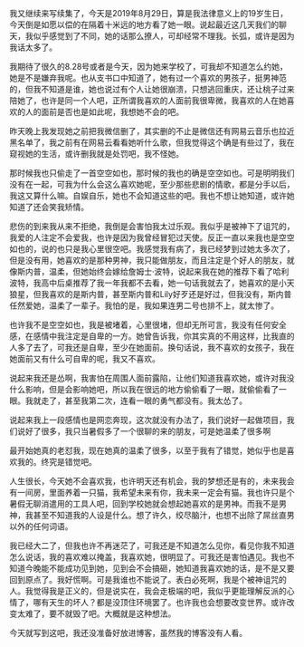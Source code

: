 我又继续来写续集了，今天是2019年8月29日，算是我法律意义上的19岁生日，今天倒是如愿以偿的在隔着十米远的地方看了她一眼。说起最近这几天我们的聊天，我似乎感觉到了不同，她的话那么撩人，可却经常不理我。长弧，或许是因为我话太多了。

我期待了很久的8.28号或者是今天，因为她来学校了，可我却不知道怎么约她，她是不是嫌弃我呢。也从支书口中知道了，她有过一个喜欢的男孩子，挺男神范的，但我不知道是谁，她也说过有个人让她很崩溃，只想逃回重庆，还让桃子过来陪她了，也许是同一个人吧，正所谓我喜欢的人面前我很卑微，我喜欢的人在她喜欢的人的面前是否也是如此呢，我想她不会的吧。

昨天晚上我发现她之前把我微信删了，其实删的不止是微信还有网易云音乐也拉近黑名单了，我之前有在网易云看看她听什么歌，但我觉得这个确是有些过了，我在窥视她的生活，或许删我就是处罚吧，我不怪她。

那时候我也只偷走了一首空空如也，那时候的我也的确是空空如也。可是明明我们没有在一起，可我为什么会这么喜欢她呢，至少那些悲剧的情歌，都是分手以后，我这又算什么嘛。自娱自乐，她也不会知道这些的吧。我也不想让她知道，或许她知道了还会笑我矫情。

悲伤的到来我从来不拒绝，我倒是会害怕我太过乐观。我似乎是被神下了诅咒的，我爱的人注定不会爱我，也许是因为我曾经冒犯过天使。反正一直以来我也是空空如也的，说的也只是我心里很空吧。我感觉我有病了，我已经梦到过她太多次了，但是没有用，她喜欢的是那种男神，我只能做朋友，而且注定是个好人的朋友，就像斯内普，温柔，但她始终会嫁给詹姆士·波特，说起来我在她的推荐下看了哈利波特，我高中后桌推荐了我一年我都不去看，她一句话我就去了，她喜欢的是小天狼星，但我喜欢的是斯内普，甚至斯内普和Lily好歹还是好过，但我没有，斯内普任然爱她，温柔了一辈子。我怕的是，我如果连男二号也排不上，就太惨了。

也许我不是空空如也，我是被堵着，心里很堵，但却无所可言，我没有任何安全感，在感情中我注定是自卑的一方。她曾告诉我，你其实真的不用这样，比我直的人多了去了，可我还是自卑，至少在她面前。换句话说，我不喜欢的女孩子，我在她面前又有什么可自卑的呢，我又不喜欢。

说起来我还是怂啊，我害怕在周围人面前露陷，让他们知道我喜欢她，或许对我没什么影响，但是会影响她吧，所以我在很远的地方偷偷看了一眼，就偷偷看了一眼。我就走了，甚至我第二次，连看一眼的勇气都没有。我太怂了。

说起来我上一段感情也是网恋奔现，这次就没有办法了，我们说好一起做项目，我们说好了很多，我只当暑假多了一个很聊的来的朋友，可是她温柔了很多啊

最开始她真的老怼我，现在她真的温柔了很多，以至于我有了错觉，她似乎也是喜欢我的。终究是错觉吧。

人生很长，今天她不会喜欢我，也许明天还有机会，我的梦想还是有的，未来我会有一间房，里面养着一只猫，我希望未来有你，我未来一定会有猫。我也许只是个暑假无聊消遣用的工具人吧，回到学校她就会想起她喜欢的是男神。而我不是男神，我甚至不知道我的人设是什么。想了许久，绞尽脑汁，也想不出除了屌丝直男以外的任何词语。

我已经大二了，但我也许不再迷茫了，可我还是不知道怎么见你，看见你我不知道怎么说话，我的喜欢难以掩盖，我喜欢她，很明显了。可我还是害怕遇见。我也不知道今晚能不能成功见到她，见到会不会搞砸，她知道我喜欢她的话，是不是又要回到原点了。我好慌啊。可是我谁也不能说了。表白必死啊，我是个被神诅咒的人。我觉得我是正义的，但是说实在，我会走极端的吧，我似乎更能理解反派的心情了，哪有天生的坏人？都是没顶住环境罢了。也许我也会想要改变世界。或许改变太难了，要不就毁了吧。大概就是这种想法。

今天就写到这吧，我还没准备好放进博客，虽然我的博客没有人看。
